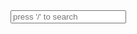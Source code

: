 <div class="search-box">
 <input class="input" id="searchInput" type="text" placeholder="press '/' to search">
 <div id="searchResult">
  <!-- the search result will appear here -->
 </div>
</div>